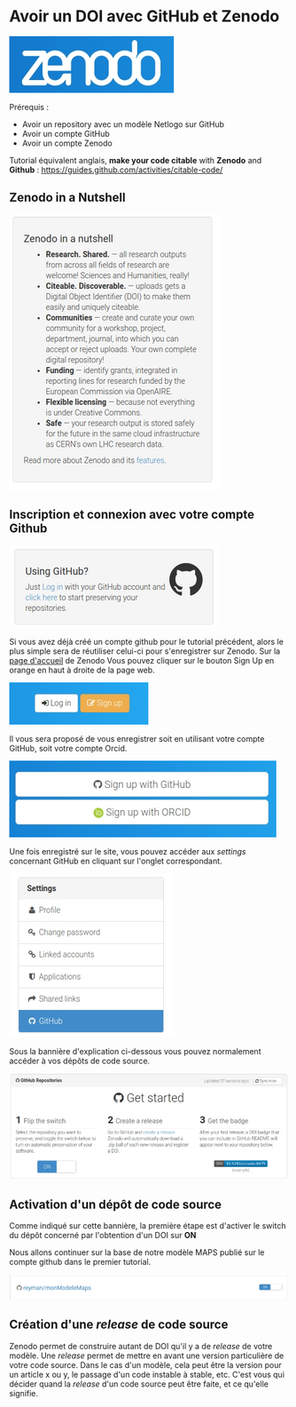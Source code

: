# Avoir un DOI avec GitHub et Zenodo

![](/assets/zenodo.jpg)

Prérequis : 
- Avoir un repository avec un modèle Netlogo sur GitHub
- Avoir un compte GitHub
- Avoir un compte Zenodo

Tutorial équivalent anglais, **make your code citable** with **Zenodo** and **Github** : 
https://guides.github.com/activities/citable-code/

## Zenodo in a Nutshell

![](/assets/zenodo_nutshell.jpg)

## Inscription et connexion avec votre compte Github

![](/assets/zenodo_login.jpg)

Si vous avez déjà créé un compte github pour le tutorial précédent, alors le plus simple sera de réutiliser celui-ci pour s'enregistrer sur Zenodo. Sur la [page d'accueil](https://zenodo.org/) de Zenodo Vous pouvez cliquer sur le bouton Sign Up en orange en haut à droite de la page web.

![](/assets/zenodo_signup.jpg)

Il vous sera proposé de vous enregistrer soit en utilisant votre compte GitHub, soit votre compte Orcid. 

![](/assets/zenodo_signup2.jpg)

Une fois enregistré sur le site, vous pouvez accéder aux _settings_ concernant GitHub en cliquant sur l'onglet correspondant. 

![](/assets/zenodo_settings.jpg)

Sous la bannière d'explication ci-dessous vous pouvez normalement accéder à vos dépôts de code source. 

![](/assets/zenodo_github_started.jpg)

## Activation d'un dépôt de code source

Comme indiqué sur cette bannière, la première étape est d'activer le switch du dépôt concerné par l'obtention d'un DOI sur **ON**

Nous allons continuer sur la base de notre modèle MAPS publié sur le compte github dans le premier tutorial.

![](/assets/zenodo_activate.jpg)

## Création d'une _release_ de code source

Zenodo permet de construire autant de DOI qu'il y a de _release_ de votre modèle. Une _release_ permet de mettre en avant une version particulière de votre code source. Dans le cas d'un modèle, cela peut être la version pour un article x ou y, le passage d'un code instable à stable, etc. C'est vous qui décider quand la _release_ d'un code source peut être faite, et ce qu'elle signifie.









